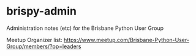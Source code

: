 # brispy-admin
Administration notes (etc) for the Brisbane Python User Group

Meetup Organizer list: https://www.meetup.com/Brisbane-Python-User-Group/members/?op=leaders
